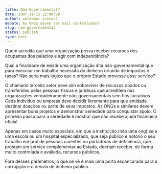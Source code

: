 ```yaml
---
title: Não-Governamental?
date: 2007-11-15 22:00:00
author: waldemar.junior2
debate: As ONGs devem ser mais controladas?
slug: nao-governamental
status: publish 
type: post
---
```


Quem acredita que uma organização possa receber recursos dos ocupantes dos palácios e agir com independência?   

Qual a finalidade de existir uma organização dita não-governamental que para executar um trabalho necessita do dinheiro oriundo de impostos e taxas? Não seria mais lógico que o próprio Estado provesse esse serviço?  

O chamado terceiro setor deve sim sobreviver de recursos doados ou transferidos pelas pessoas físicas e jurídicas que acreditem nas organizações verdadeiramente não-governamentais sem fins lucrativos. Cada indivíduo ou empresa deve decidir livremente para que entidade destinar doações ou parte de seus impostos. As ONGs e similares devem apresentar bons projetos e demonstrar seriedade para conquistar apoio. O primeiro passo para a seriedade é mostrar que não recebe ajuda financeira oficial.   

Apenas em casos muito especiais, em que a instituição (não uma ong) seja uma escola ou um hospital especializado, que seja público e notório o seu trabalho em prol de pessoas carentes ou portadoras de deficiência, que prestam um serviço complementar ao Estado, deeriam receber, de forma muito controlada e avaliada, recursos públicos.  

Fora desses parâmetros, o que se vê é mais uma porta escancarada para a corrupção e o desvio de dinheiro público.

